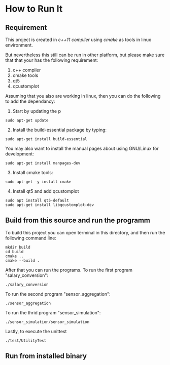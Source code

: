 # How to Run It

## Requirement

This project is created in *c++11 compiler* using *cmake* as tools in linux environment.

But nevertheless this still can be run in other platform, but please make sure that that your has the following requirement:

1. c++ compiler
2. cmake tools
3. qt5
4. qcustomplot

Assuming that you also are working in linux, then you can do the following to add the dependancy:

1. Start by updating the p
```
sudo apt-get update
```
2. Install the build-essential package by typing:
```
sudo apt-get install build-essential
```
You may also want to install the manual pages about using GNU/Linux for development:
```
sudo apt-get install manpages-dev
```
3. Install cmake tools:
```
sudo apt-get -y install cmake
```
4. Install qt5 and add qcustomplot
```
sudo apt install qt5-default
sudo apt-get install libqcustomplot-dev
```


## Build from this source and run the programm

To build this project you can open terminal in this directory, and then run the following command line:

```
mkdir build
cd build
cmake ..
cmake --build .
```

After that you can run the programs.
To run the first program "salary_conversion":
```
./salary_conversion
```
To run the second program "sensor_aggregation":
```
./sensor_aggregation
```
To run the thrid program "sensor_simulation":
```
./sensor_simulation/sensor_simulation
```

Lastly, to execute the unittest
```
./test/UtilityTest
```
## Run from installed binary